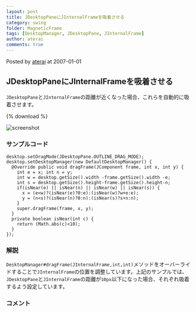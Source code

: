 ```yaml
---
layout: post
title: JDesktopPaneにJInternalFrameを吸着させる
category: swing
folder: MagneticFrame
tags: [DesktopManager, JDesktopPane, JInternalFrame]
author: aterai
comments: true
---
```


Posted by [aterai](http://terai.xrea.jp/aterai.html) at 2007-01-01

## JDesktopPaneにJInternalFrameを吸着させる
`JDesktopPane`と`JInternalFrame`の距離が近くなった場合、これらを自動的に吸着させます。

{% download %}

![screenshot](https://lh4.googleusercontent.com/_9Z4BYR88imo/TQTPnXoiDZI/AAAAAAAAAeQ/9SMGwoIqOi8/s800/MagneticFrame.png)

### サンプルコード
<pre class="prettyprint"><code>desktop.setDragMode(JDesktopPane.OUTLINE_DRAG_MODE);
desktop.setDesktopManager(new DefaultDesktopManager() {
  @Override public void dragFrame(JComponent frame, int x, int y) {
    int e = x; int n = y;
    int w = desktop.getSize().width -frame.getSize().width -e;
    int s = desktop.getSize().height-frame.getSize().height-n;
    if(isNear(e) || isNear(n) || isNear(w) || isNear(s)) {
      x = (e&lt;w)?(isNear(e)?0:e):(isNear(w)?w+e:e);
      y = (n&lt;s)?(isNear(n)?0:n):(isNear(s)?s+n:n);
    }
    super.dragFrame(frame, x, y);
  }
  private boolean isNear(int c) {
    return (Math.abs(c)&lt;10);
  }
});
</code></pre>

### 解説
`DesktopManager#dragFrame(JInternalFrame,int,int)`メソッドをオーバーライドすることで`JInternalFrame`の位置を調整しています。上記のサンプルでは、`JDesktopPane`と`JInternalFrame`の距離が`10px`以下になった場合、それぞれ吸着するよう設定しています。

### コメント
